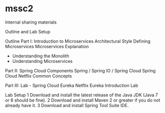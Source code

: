 # mssc2
Internal sharing materials

Outline and Lab Setup

Outline
Part I: Introduction to Microservices Architectural Style
Defining Microservices
Microservices Explanation
-	Understanding the Monolith
-	Understanding Microservices

Part II: Spring Cloud Components
Spring / Spring IO / Spring Cloud
Spring Cloud Netflix
Common Concepts

Part III: Lab - Spring Cloud Eureka
Netflix Eureka Introduction
Lab

Lab Setup
1	Download and install the latest release of the Java JDK (Java 7 or 8 should be fine). 
2	Download and install Maven 2 or greater if you do not already have it.
3	Download and install Spring Tool Suite IDE. 
